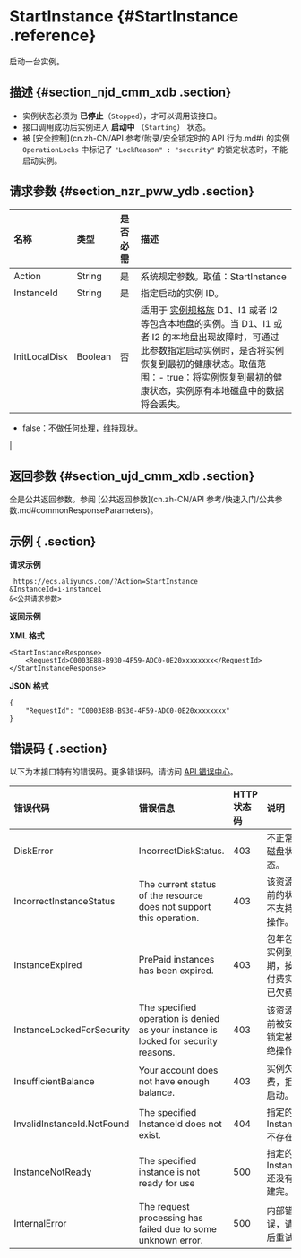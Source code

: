 # StartInstance {#StartInstance .reference}

启动一台实例。

## 描述 {#section_njd_cmm_xdb .section}

-   实例状态必须为 **已停止**（`Stopped`），才可以调用该接口。
-   接口调用成功后实例进入 **启动中** （`Starting`） 状态。
-   被 [安全控制](cn.zh-CN/API 参考/附录/安全锁定时的 API 行为.md#) 的实例 `OperationLocks` 中标记了 `"LockReason" : "security"` 的锁定状态时，不能启动实例。

## 请求参数 {#section_nzr_pww_ydb .section}

|名称|类型|是否必需|描述|
|:-|:-|:---|:-|
|Action|String|是|系统规定参数。取值：StartInstance|
|InstanceId|String|是|指定启动的实例 ID。|
|InitLocalDisk|Boolean|否|适用于 [实例规格族](../cn.zh-CN/产品简介/实例规格族.md#) D1、I1 或者 I2 等包含本地盘的实例。当 D1、I1 或者 I2 的本地盘出现故障时，可通过此参数指定启动实例时，是否将实例恢复到最初的健康状态。取值范围：-   true：将实例恢复到最初的健康状态，实例原有本地磁盘中的数据将会丢失。
-   false：不做任何处理，维持现状。

|

## 返回参数 {#section_ujd_cmm_xdb .section}

全是公共返回参数。参阅 [公共返回参数](cn.zh-CN/API 参考/快速入门/公共参数.md#commonResponseParameters)。

## 示例 { .section}

**请求示例** 

```
 https://ecs.aliyuncs.com/?Action=StartInstance
&InstanceId=i-instance1
&<公共请求参数>

```

**返回示例** 

**XML 格式**

```
<StartInstanceResponse>
    <RequestId>C0003E8B-B930-4F59-ADC0-0E20xxxxxxxx</RequestId>
</StartInstanceResponse>
```

**JSON 格式** 

```
{
    "RequestId": "C0003E8B-B930-4F59-ADC0-0E20xxxxxxxx"
}

```

## 错误码 { .section}

以下为本接口特有的错误码。更多错误码，请访问 [API 错误中心](https://error-center.aliyun.com/status/product/Ecs)。

|错误代码|错误信息|HTTP 状态码|说明|
|:---|:---|:-------|:-|
|DiskError|IncorrectDiskStatus.|403|不正常的磁盘状态。|
|IncorrectInstanceStatus|The current status of the resource does not support this operation.|403|该资源目前的状态不支持此操作。|
|InstanceExpired|PrePaid instances has been expired.|403|包年包月实例到期，按量付费实例已欠费。|
|InstanceLockedForSecurity|The specified operation is denied as your instance is locked for security reasons.|403|该资源目前被安全锁定被拒绝操作。|
|InsufficientBalance|Your account does not have enough balance.|403|实例欠费，拒绝启动。|
|InvalidInstanceId.NotFound|The specified InstanceId does not exist.|404|指定的 InstanceId 不存在。|
|InstanceNotReady|The specified instance is not ready for use|500|指定的 Instance 还没有创建完。|
|InternalError|The request processing has failed due to some unknown error.|500|内部错误，请稍后重试。|

